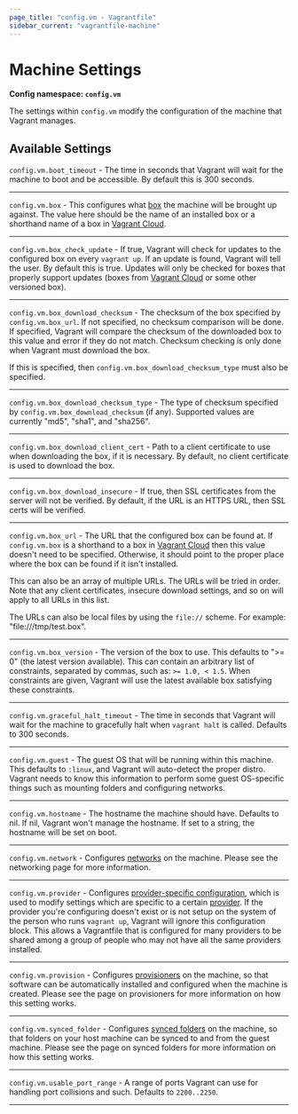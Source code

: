 ```yaml
---
page_title: "config.vm - Vagrantfile"
sidebar_current: "vagrantfile-machine"
---
```


# Machine Settings

**Config namespace: `config.vm`**

The settings within `config.vm` modify the configuration of the
machine that Vagrant manages.

## Available Settings

`config.vm.boot_timeout` - The time in seconds that Vagrant will wait
for the machine to boot and be accessible. By default this is 300 seconds.

<hr>

`config.vm.box` - This configures what [box](/v2/boxes.html) the
machine will be brought up against. The value here should be the name
of an installed box or a shorthand name of a box in
[Vagrant Cloud](http://www.vagrantcloud.com).

<hr>

`config.vm.box_check_update` - If true, Vagrant will check for updates to
the configured box on every `vagrant up`. If an update is found, Vagrant
will tell the user. By default this is true. Updates will only be checked
for boxes that properly support updates (boxes from
[Vagrant Cloud](http://www.vagrantcloud.com)
or some other versioned box).

<hr>

`config.vm.box_download_checksum` - The checksum of the box specified by
`config.vm.box_url`. If not specified, no checksum comparison will be done.
If specified, Vagrant will compare the checksum of the downloaded box to
this value and error if they do not match. Checksum checking is only done
when Vagrant must download the box.

If this is specified, then `config.vm.box_download_checksum_type` must
also be specified.

<hr>

`config.vm.box_download_checksum_type` - The type of checksum specified
by `config.vm.box_download_checksum` (if any). Supported values are
currently "md5", "sha1", and "sha256".

<hr>

`config.vm.box_download_client_cert` - Path to a client certificate to
use when downloading the box, if it is necessary. By default, no client
certificate is used to download the box.

<hr>

`config.vm.box_download_insecure` - If true, then SSL certificates
from the server will not be verified. By default, if the URL is an HTTPS
URL, then SSL certs will be verified.

<hr>

`config.vm.box_url` - The URL that the configured box can be found at.
If `config.vm.box` is a shorthand to a box in [Vagrant Cloud](http://www.vagrantcloud.com)
then this value doesn't need to be specified. Otherwise, it should
point to the proper place where the box can be found if it isn't
installed.

This can also be an array of multiple URLs. The URLs will be tried in
order. Note that any client certificates, insecure download settings, and
so on will apply to all URLs in this list.

The URLs can also be local files by using the `file://` scheme. For
example: "file:///tmp/test.box".

<hr>

`config.vm.box_version` - The version of the box to use. This defaults to
">= 0" (the latest version available). This can contain an arbitrary list
of constraints, separated by commas, such as: `>= 1.0, < 1.5`. When constraints
are given, Vagrant will use the latest available box satisfying these
constraints.

<hr>

`config.vm.graceful_halt_timeout` - The time in seconds that Vagrant will
wait for the machine to gracefully halt when `vagrant halt` is called.
Defaults to 300 seconds.

<hr>

`config.vm.guest` - The guest OS that will be running within this
machine. This defaults to `:linux`, and Vagrant will auto-detect the
proper distro. Vagrant needs to know this information to perform some
guest OS-specific things such as mounting folders and configuring
networks.

<hr>

`config.vm.hostname` - The hostname the machine should have. Defaults
to nil. If nil, Vagrant won't manage the hostname. If set to a string,
the hostname will be set on boot.

<hr>

`config.vm.network` - Configures [networks](/v2/networking/index.html) on
the machine. Please see the networking page for more information.

<hr>

`config.vm.provider` - Configures [provider-specific configuration](/v2/providers/configuration.html),
which is used to modify settings which are specific to a certain
[provider](/v2/providers/index.html). If the provider you're configuring
doesn't exist or is not setup on the system of the person who runs
`vagrant up`, Vagrant will ignore this configuration block. This allows
a Vagrantfile that is configured for many providers to be shared among
a group of people who may not have all the same providers installed.

<hr>

`config.vm.provision` - Configures [provisioners](/v2/provisioning/index.html)
on the machine, so that software can be automatically installed and configured
when the machine is created. Please see the page on provisioners for more
information on how this setting works.

<hr>

`config.vm.synced_folder` - Configures [synced folders](/v2/synced-folders/index.html)
on the machine, so that folders on your host machine can be synced to
and from the guest machine. Please see the page on synced folders for
more information on how this setting works.

<hr>

`config.vm.usable_port_range` - A range of ports Vagrant can use for
handling port collisions and such. Defaults to `2200..2250`.

<hr>

